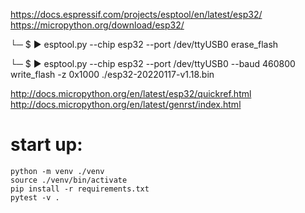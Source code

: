 https://docs.espressif.com/projects/esptool/en/latest/esp32/
https://micropython.org/download/esp32/

└─ $ ▶ esptool.py --chip esp32 --port /dev/ttyUSB0 erase_flash


└─ $ ▶ esptool.py --chip esp32 --port /dev/ttyUSB0 --baud 460800 write_flash -z 0x1000  ./esp32-20220117-v1.18.bin 


http://docs.micropython.org/en/latest/esp32/quickref.html
http://docs.micropython.org/en/latest/genrst/index.html


# start up:
```shell
python -m venv ./venv
source ./venv/bin/activate
pip install -r requirements.txt
pytest -v .
```
